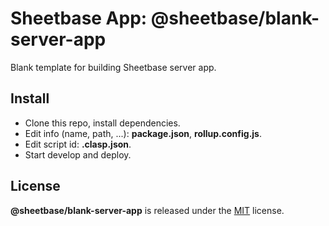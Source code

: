 # Sheetbase App: @sheetbase/blank-server-app

Blank template for building Sheetbase server app.

## Install

- Clone this repo, install dependencies.
- Edit info (name, path, ...): **package.json**, **rollup.config.js**.
- Edit script id: **.clasp.json**.
- Start develop and deploy.

## License

**@sheetbase/blank-server-app** is released under the [MIT](https://github.com/sheetbase/blank-server-app/blob/master/LICENSE) license.
